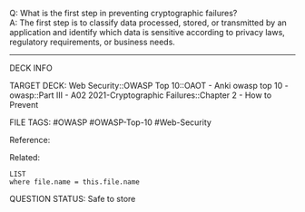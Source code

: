 Q: What is the first step in preventing cryptographic failures?  
A: The first step is to classify data processed, stored, or transmitted by an application and identify which data is sensitive according to privacy laws, regulatory requirements, or business needs.
<!--ID: 1697070658503-->

---

DECK INFO

TARGET DECK: Web Security::OWASP Top 10::OAOT - Anki owasp top 10 - owasp::Part III - A02 2021-Cryptographic Failures::Chapter 2 - How to Prevent

FILE TAGS: #OWASP #OWASP-Top-10 #Web-Security

Reference:

Related:

```dataview
LIST
where file.name = this.file.name
```

QUESTION STATUS: Safe to store